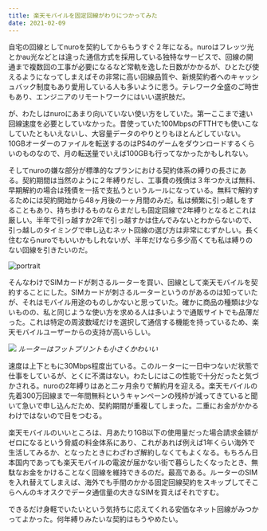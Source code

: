 ```yaml
---
title: 楽天モバイルを固定回線がわりにつかってみた
date: 2021-02-09
---
```


自宅の回線としてnuroを契約してからもうすぐ２年になる。nuroはフレッツ光とかau光などとは違った通信方式を採用している独特なサービスで、回線の開通まで複数回の工事が必要になるなど常軌を逸した日数がかかるが、ひとたび使えるようになってしまえばその非常に高い回線品質や、新規契約者へのキャッシュバック制度もあり愛用している人も多いように思う。テレワーク全盛のご時世もあり、エンジニアのリモートワークにはいい選択肢だ。

が、わたしはnuroにあまり向いていない使い方をしていた。第一ここまで速い回線速度を必要としていなかった。昔使っていた100MbpsのFTTHでも使いこなしていたともいえないし、大容量データのやりとりもほとんどしていない。10GBオーダーのファイルを転送するのはPS4のゲームをダウンロードするくらいのものなので、月の転送量でいえば100GBも行ってなかったかもしれない。

そしてnuroの嫌な部分が標準的なプランにおける契約体系の縛りの長さにある。契約期間は当然のように２年縛りだし、工事費の残債は３年つかえば無料、早期解約の場合は残債を一括で支払うというルールになっている。無料で解約するためには契約開始から48ヶ月後の一ヶ月間のみだ。私は頻繁に引っ越しをすることもあり、持ち歩けるものならまだしも固定回線で2年縛りとなるとこれは厳しい。半年で引っ越すか2年で引っ越すかは住んでみないとわからないので、引っ越しのタイミングで申し込むネット回線の選び方は非常にむずかしい。長く住むならnuroでもいいかもしれないが、半年だけなら多少高くても私は縛りのない回線を引きたいのだ。

![portrait](https://photos.smugmug.com/photos/i-GMsb5fp/0/aa64573b/X3/i-GMsb5fp-X3.jpg)

そんなわけでSIMカードが刺さるルーターを買い、回線として楽天モバイルを契約することにした。SIMカードが刺さるルーターというのがあるのは知っていたが、それはモバイル用途のものしかないと思っていた。確かに商品の種類は少ないものの、私と同じような使い方を求める人は多いようで通販サイトでも品薄だった。これは特定の周波数域だけを選択して通信する機能を持っているため、楽天モバイルユーザーからの支持が高いらしい。

![](https://photos.smugmug.com/photos/i-SPGTn3k/0/93c51d69/X3/i-SPGTn3k-X3.jpg)
*ルーターはフットプリントも小さくかわいい*

速度は上下ともに30Mbps程度出ている。このルーターに一日中つないだ状態で仕事をしているが、とくに不満はない。わたしにはこの性能で十分だったと気づかされる。nuroの2年縛りはあと二ヶ月余りで解約月を迎える。楽天モバイルの先着300万回線まで一年間無料というキャンペーンの残枠が減ってきていると聞いて急いで申し込んだため、契約期間が重複してしまった。二重にお金がかかるわけではないので目をつむる。

楽天モバイルのいいところは、月あたり1GB以下の使用量だった場合請求金額がゼロになるという脅威の料金体系にあり、これがあれば例えば1年くらい海外で生活してみるか、となったときにわざわざ解約しなくてもよくなる。もちろん日本国内であっても楽天モバイルの電波が届かない街で暮らしたくなったとき、無駄なお金をかけることなく回線を維持できるのだ。最高である。ルーターのSIMを入れ替えてしまえば、海外でも手間のかかる固定回線契約をスキップしてそこらへんのキオスクでデータ通信量の大きなSIMを買えばそれですむ。

できるだけ身軽でいたいという気持ちに応えてくれる安価なネット回線がみつかってよかった。何年縛りみたいな契約はもうやめたい。
